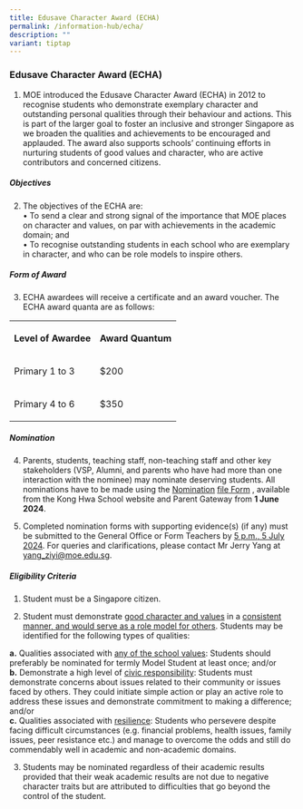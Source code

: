 ```yaml
---
title: Edusave Character Award (ECHA)
permalink: /information-hub/echa/
description: ""
variant: tiptap
---
```

<h3>Edusave Character Award (ECHA)</h3>
<ol data-tight="true" class="tight">
<li>
<p>MOE introduced the Edusave Character Award (ECHA) in 2012 to recognise
students who demonstrate exemplary character and outstanding personal qualities
through their behaviour and actions. This is part of the larger goal to
foster an inclusive and stronger Singapore as we broaden the qualities
and achievements to be encouraged and applauded. The award also supports
schools’ continuing efforts in nurturing students of good values and character,
who are active contributors and concerned citizens.</p>
</li>
</ol>
<h5>Objectives</h5>
<ol start="2" data-tight="true" class="tight">
<li>
<p>The objectives of the ECHA are:
<br>• To send a clear and strong signal of the importance that MOE places
on character and values, on par with achievements in the academic domain;
and
<br>• To recognise outstanding students in each school who are exemplary in
character, and who can be role models to inspire others.</p>
</li>
</ol>
<h5>Form of Award</h5>
<ol start="3" data-tight="true" class="tight">
<li>
<p>ECHA awardees will receive a certificate and an award voucher. The ECHA
award quanta are as follows:</p>
</li>
</ol>
<table style="minWidth: 50px">
<colgroup>
<col>
<col>
</colgroup>
<tbody>
<tr>
<th rowspan="1" colspan="1">
<p>Level of Awardee</p>
</th>
<th rowspan="1" colspan="1">
<p>Award Quantum</p>
</th>
</tr>
<tr>
<td rowspan="1" colspan="1">
<p>Primary 1 to 3</p>
</td>
<td rowspan="1" colspan="1">
<p>$200</p>
</td>
</tr>
<tr>
<td rowspan="1" colspan="1">
<p>Primary 4 to 6</p>
</td>
<td rowspan="1" colspan="1">
<p>$350</p>
</td>
</tr>
</tbody>
</table>
<h5>Nomination</h5>
<ol start="4">
<li>
<p>Parents, students, teaching staff, non-teaching staff and other key stakeholders
(VSP, Alumni, and parents who have had more than one interaction with the
nominee) may nominate deserving students. All nominations have to be made
using the <a href="/files/nomination%20form%20(khspr2ide).pdf" rel="noopener noreferrer nofollow" target="_blank">Nomination</a> 
<a href="/files/ECHA/Nomination_Form__KHSPR2IDE_.pdf" rel="noopener noreferrer nofollow" target="_blank">file</a><a href="/files/nomination%20form%20(khspr2ide).pdf" rel="noopener noreferrer nofollow" target="_blank"> Form</a> ,
available from the Kong Hwa School website and Parent Gateway from <strong>1 June 2024</strong>.</p>
</li>
<li>
<p>Completed nomination forms with supporting evidence(s) (if any) must be
submitted to the General Office or Form Teachers by <u>5 p.m., 5 July 2024</u>.
For queries and clarifications, please contact Mr Jerry Yang at <a href="mailto:yang_ziyi@moe.edu.sg" rel="noopener noreferrer nofollow" target="_blank">yang_ziyi@moe.edu.sg</a>.</p>
</li>
</ol>
<p></p>
<h5>Eligibility Criteria</h5>
<ol data-tight="true" class="tight">
<li>
<p>Student must be a Singapore citizen.</p>
</li>
<li>
<p>Student must demonstrate <u>good character and values</u> in a <u>consistent manner, and would serve as a role model for others</u>.
Students may be identified for the following types of qualities:
<br>
</p>
</li>
</ol>
<p><strong>a.</strong> Qualities associated with <u>any of the school values</u>:
Students should preferably be nominated for termly Model Student at least
once; and/or
<br><strong>b.</strong> Demonstrate a high level of <u>civic responsibility</u>:
Students must demonstrate concerns about issues related to their community
or issues faced by others. They could initiate simple action or play an
active role to address these issues and demonstrate commitment to making
a difference; and/or
<br><strong>c.</strong> Qualities associated with <u>resilience</u>: Students
who persevere despite facing difficult circumstances (e.g. financial problems,
health issues, family issues, peer resistance etc.) and manage to overcome
the odds and still do commendably well in academic and non-academic domains.
<br>
</p>
<ol start="3" data-tight="true" class="tight">
<li>
<p>Students may be nominated regardless of their academic results provided
that their weak academic results are not due to negative character traits
but are attributed to difficulties that go beyond the control of the student.</p>
</li>
</ol>
<p></p>